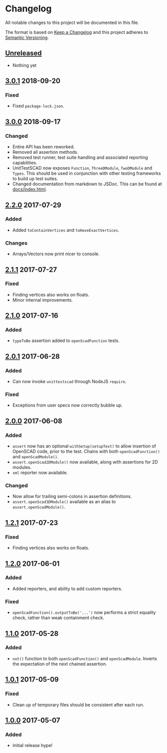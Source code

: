 # Changelog
All notable changes to this project will be documented in this file.

The format is based on [Keep a Changelog](http://keepachangelog.com/)
and this project adheres to [Semantic Versioning](http://semver.org/).

## [Unreleased]
- Nothing yet

## [3.0.1] 2018-09-20
### Fixed
- Fixed `package-lock.json`.

## [3.0.0] 2018-09-17
### Changed
- Entire API has been reworked.
- Removed all assertion methods.
- Removed test runner, test suite handling and associated reporting capabilities.
- UnitTestSCAD now exposes `Function`, `ThreeDModule`, `TwoDModule` and `Types`. This should be used in conjunction with other testing frameworks to build up test suites.
- Changed documentation from markdown to JSDoc. This can be found at [docs/index.html](docs/index.html).

## [2.2.0] 2017-07-29
### Added
- Added `toContainVertices` and `toHaveExactVertices`.

### Changes
- Arrays/Vectors now print nicer to console.

## [2.1.1] 2017-07-27
### Fixed
- Finding vertices also works on floats.
- Minor internal improvements.

## [2.1.0] 2017-07-16
### Added
- `typeToBe` assertion added to `openScadFunction` tests.

## [2.0.1] 2017-06-28
### Added
- Can now invoke `unittestscad` through NodeJS `require`.

### Fixed
- Exceptions from user specs now correctly bubble up.

## [2.0.0] 2017-06-08
### Added
- `assert` now has an optional `withSetup(setupText)` to allow insertion of OpenSCAD code, prior to the test. Chains with both `openScadFunction()` and `openScadModule()`.
- `assert.openScad2DModule()` now available, along with assertions for 2D modules.
- `xml` reporter now available.

### Changed
- Now allow for trailing semi-colons in assertion definitions.
- `assert.openScad3DModule()` available as an alias to `assert.openScadModule()`.

## [1.2.1] 2017-07-23
### Fixed
- Finding vertices also works on floats.

## [1.2.0] 2017-06-01
### Added
- Added reporters, and ability to add custom reporters.

### Fixed
- `openScadFunction().outputToBe('...')` now performs a strict equality check, rather than weak containment check.

## [1.1.0] 2017-05-28
### Added
- `not()` function to both `openScadFunction()` and `openScadModule`. Inverts the expectation of the next chained assertion.

## [1.0.1] 2017-05-09
### Fixed
- Clean up of temporary files should be consistent after each run.

## [1.0.0] 2017-05-07
### Added
- Initial release hype!

[Unreleased]: https://github.com/HopefulLlama/UnitTestSCAD/compare/v3.0.1...HEAD
[3.0.1]: https://github.com/HopefulLlama/UnitTestSCAD/compare/v3.0.0...v3.0.1
[3.0.0]: https://github.com/HopefulLlama/UnitTestSCAD/compare/v2.2.0...v3.0.0
[2.2.0]: https://github.com/HopefulLlama/UnitTestSCAD/compare/v2.1.1...v2.2.0
[2.1.1]: https://github.com/HopefulLlama/UnitTestSCAD/compare/v2.1.0...v2.1.1
[2.1.0]: https://github.com/HopefulLlama/UnitTestSCAD/compare/v2.0.1...v2.1.0
[2.0.1]: https://github.com/HopefulLlama/UnitTestSCAD/compare/v2.0.0...v2.0.1
[2.0.0]: https://github.com/HopefulLlama/UnitTestSCAD/compare/v1.2.0...v2.0.0
[1.2.1]: https://github.com/HopefulLlama/UnitTestSCAD/compare/v1.2.0...v1.2.1
[1.2.0]: https://github.com/HopefulLlama/UnitTestSCAD/compare/v1.1.0...v1.2.0
[1.1.0]: https://github.com/HopefulLlama/UnitTestSCAD/compare/v1.0.1...v1.1.0
[1.0.1]: https://github.com/HopefulLlama/UnitTestSCAD/compare/v1.0.0...v1.0.1
[1.0.0]: https://github.com/HopefulLlama/UnitTestSCAD/compare/15ab1edb7d358de72afc3d664f776a2cf1e7e720...v1.0.0
